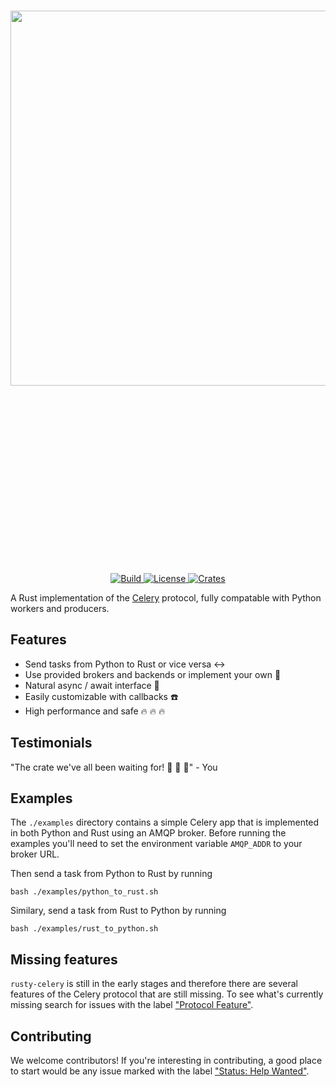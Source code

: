 <p align="center" style="font-size:300px;">
    <br>
    <img src="https://structurely-images.s3-us-west-2.amazonaws.com/logos/rusty-celery.png" width="600"/>
    <br>
<p>
<p align="center">
    <a href="https://github.com/rusty-celery/rusty-celery/actions">
        <img alt="Build" src="https://github.com/rusty-celery/rusty-celery/workflows/CI/badge.svg">
    </a>
    <a href="https://github.com/rusty-celery/rusty-celery/blob/master/LICENSE">
        <img alt="License" src="https://img.shields.io/github/license/rusty-celery/rusty-celery.svg?color=blue&cachedrop">
    </a>
    <a href="https://crates.io/crates/celery">
        <img alt="Crates" src="https://img.shields.io/crates/v/cached-path.svg">
    </a>
</p>

A Rust implementation of the [Celery](https://github.com/celery/celery) protocol, fully compatable with Python workers and producers.

## Features

- Send tasks from Python to Rust or vice versa :left_right_arrow:
- Use provided brokers and backends or implement your own :wrench:
- Natural async / await interface :sparkler:
- Easily customizable with callbacks :telephone:
- High performance and safe :fire: :fire: :fire:

## Testimonials

"The crate we've all been waiting for! :clap: :clap: :raised_hands:" - You

## Examples

The `./examples` directory contains a simple Celery app that is implemented in both Python and Rust using an AMQP broker. Before running the examples you'll need to set the environment variable `AMQP_ADDR` to your broker URL.

Then send a task from Python to Rust by running

```
bash ./examples/python_to_rust.sh
```

Similary, send a task from Rust to Python by running

```
bash ./examples/rust_to_python.sh
```

## Missing features

`rusty-celery` is still in the early stages and therefore there are several features of the Celery protocol that are still missing. To see what's currently missing search for issues with the label ["Protocol Feature"](https://github.com/rusty-celery/rusty-celery/issues?q=is%3Aopen+is%3Aissue+label%3A%22Protocol+Feature%22).

## Contributing

We welcome contributors! If you're interesting in contributing, a good place to start would be any issue marked with the label ["Status: Help Wanted"](https://github.com/rusty-celery/rusty-celery/issues?q=is%3Aopen+is%3Aissue+label%3A%22Status%3A+Help+Wanted%22).
